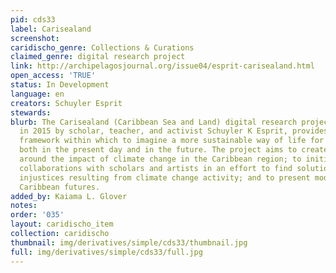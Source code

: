 ```yaml
---
pid: cds33
label: Carisealand
screenshot: 
caridischo_genre: Collections & Curations
claimed_genre: digital research project
link: http://archipelagosjournal.org/issue04/esprit-carisealand.html
open_access: 'TRUE'
status: In Development
language: en
creators: Schuyler Esprit
stewards: 
blurb: The Carisealand (Caribbean Sea and Land) digital research project, launched
  in 2015 by scholar, teacher, and activist Schuyler K Esprit, provides an interactive
  framework within which to imagine a more sustainable way of life for Caribbean people,
  both in the present day and in the future. The project aims to create awareness
  around the impact of climate change in the Caribbean region; to initiate and sustain
  collaborations with scholars and artists in an effort to find solutions to social
  injustices resulting from climate change activity; and to present models for alternate
  Caribbean futures.
added_by: Kaiama L. Glover
notes: 
order: '035'
layout: caridischo_item
collection: caridischo
thumbnail: img/derivatives/simple/cds33/thumbnail.jpg
full: img/derivatives/simple/cds33/full.jpg
---
```

